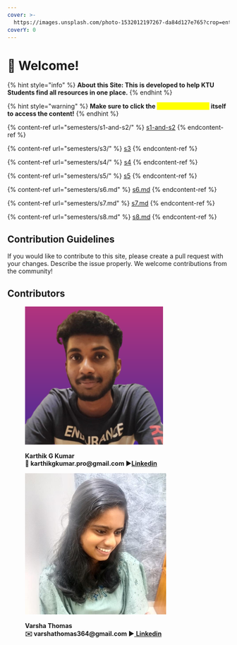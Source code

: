 ```yaml
---
cover: >-
  https://images.unsplash.com/photo-1532012197267-da84d127e765?crop=entropy&cs=srgb&fm=jpg&ixid=M3wxOTcwMjR8MHwxfHNlYXJjaHw1fHxlZHVjYXRpb258ZW58MHx8fHwxNjk0NzczNzM2fDA&ixlib=rb-4.0.3&q=85
coverY: 0
---
```


# 👋 Welcome!

{% hint style="info" %}
**About this Site: This is developed to help KTU Students find all resources in one place.**
{% endhint %}

{% hint style="warning" %}
**Make sure to click the **<mark style="color:yellow;">**drop-down arrow**</mark>** itself to access the content!**
{% endhint %}

{% content-ref url="semesters/s1-and-s2/" %}
[s1-and-s2](semesters/s1-and-s2/)
{% endcontent-ref %}

{% content-ref url="semesters/s3/" %}
[s3](semesters/s3/)
{% endcontent-ref %}

{% content-ref url="semesters/s4/" %}
[s4](semesters/s4/)
{% endcontent-ref %}

{% content-ref url="semesters/s5/" %}
[s5](semesters/s5/)
{% endcontent-ref %}

{% content-ref url="semesters/s6.md" %}
[s6.md](semesters/s6.md)
{% endcontent-ref %}

{% content-ref url="semesters/s7.md" %}
[s7.md](semesters/s7.md)
{% endcontent-ref %}

{% content-ref url="semesters/s8.md" %}
[s8.md](semesters/s8.md)
{% endcontent-ref %}

## Contribution Guidelines

If you would like to contribute to this site, please create a pull request with your changes. Describe the issue properly. We welcome contributions from the community!

## Contributors

<figure><img src=".gitbook/assets/karthik_g_kumar-square crop.png" alt="" width="313"><figcaption><p><strong>Karthik G Kumar</strong><br><strong>💌 karthikgkumar.pro@gmail.com ▶</strong><a href="https://www.linkedin.com/in/karthik-g-kumar"><strong>Linkedin</strong></a><br></p></figcaption></figure>

<figure><img src=".gitbook/assets/My photo.jpg" alt="" width="320"><figcaption><p><strong>Varsha Thomas</strong><br><strong>✉️ varshathomas364@gmail.com ▶</strong><a href="https://www.linkedin.com/in/varsha-thomas-6b6530255/"> <strong>Linkedin</strong></a><br></p></figcaption></figure>
